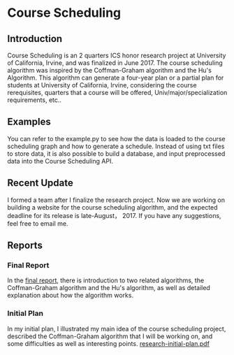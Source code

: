 # Course Scheduling

## Introduction
Course Scheduling is an 2 quarters ICS honor research project at University of California, Irvine, and was finalized in June 2017. The course scheduling algorithm was inspired by the Coffman-Graham algorithm and the Hu's Algorithm. This algorithm can generate a four-year plan or a partial plan for students at University of California, Irvine, considering the course rerequisites, quarters that a course will be offered, Univ/major/specialization requirements, etc.. 

## Examples
You can refer to the example.py to see how the data is loaded to the course scheduling graph and how to generate a schedule. Instead of using txt files to store data, it is also possible to build a database, and input preprocessed data into the Course Scheduling API. 

## Recent Update
I formed a team after I finalize the research project. Now we are working on building a website for the course scheduling algorithm, and the expected deadline for its release is late-August， 2017. If you have any suggestions, feel free to email me. 

## Reports
### Final Report
In the [final report](reports/report-final.pdf), there is introduction to two related algorithms, the Coffman-Graham algorithm and the Hu's algorithm, as well as detailed explanation about how the algorithm works.

### Initial Plan
In my initial plan, I illustrated my main idea of the course scheduling project,
described the Coffman-Graham algorithm that I will be working on, and some difficulties as well as interesting points.
[research-initial-plan.pdf](reports/research-initial-plan.pdf)
